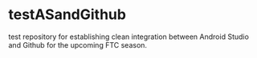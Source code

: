 # testASandGithub

test repository for establishing clean integration between Android Studio and Github for the upcoming FTC season.
